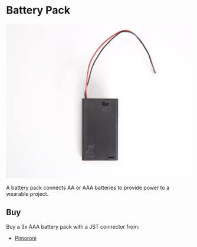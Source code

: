# Battery Pack

![Battery Pack](battery-pack.png)

A battery pack connects AA or AAA batteries to provide power to a wearable project.

## Buy

Buy a 3x AAA battery pack with a JST connector from:

- [Pimoroni](https://shop.pimoroni.com/products/3-x-aaa-battery-holder-with-on-off-switch-jst-and-belt-clip)
